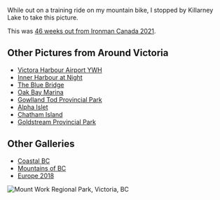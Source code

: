 While out on a training ride on my mountain bike, I stopped by Killarney Lake to take this picture.

This was [46 weeks out from Ironman Canada 2021](/traininglog/ironman2021-46weeksout).

## Other Pictures from Around Victoria
<ul class="gallerylist">
 <li><a href="victoria-harbour-airport">Victora Harbour Airport YWH</a></li>
 <li><a href="inner-harbour-at-night">Inner Harbour at Night</a></li>
 <li><a href="blue-bridge">The Blue Bridge</a></li>
 <li><a href="oak-bay-marina">Oak Bay Marina</a></li>
 <li><a href="gowlland-tod">Gowlland Tod Provincial Park</a></li>
 <li><a href="alpha-islet">Alpha Islet</a>
 <li><a href="chatham-island">Chatham Island</a></li>
 <li><a href="above-the-falls">Goldstream Provincial Park</a></li>
</ul>

## Other Galleries
<ul class="gallerylist">
 <li><a href="/pictures/british-columbia/coast/">Coastal BC</a></li>
 <li><a href="/pictures/british-columbia/mountains/">Mountains of BC</a></li>
 <li><a href="/pictures/europe2018/">Europe 2018</a></li>
</ul>

![Mount Work Regional Park, Victoria, BC](/assets/jpg/killarneylake-977x550.jpg "An October Day at Killarney Lake")

<!--og:image: /assets/og/killarneylake.jpeg-->
<!--description: I stopped at Killarney Lake during a MTB Ride on October 17, 2020.-->